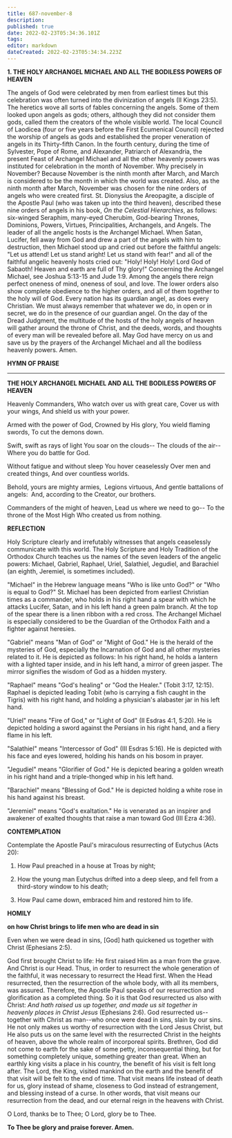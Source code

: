 ```yaml
---
title: 687-november-8
description: 
published: true
date: 2022-02-23T05:34:36.101Z
tags: 
editor: markdown
dateCreated: 2022-02-23T05:34:34.223Z
---
```



**1. THE HOLY ARCHANGEL MICHAEL AND ALL THE BODILESS POWERS OF HEAVEN**

The angels of God were celebrated by men from earliest times but this celebration was often turned into the divinization of angels (II Kings 23:5). The heretics wove all sorts of fables concerning the angels. Some of them looked upon angels as gods; others, although they did not consider them gods, called them the creators of the whole visible world. The local Council of Laodicea (four or five years before the First Ecumenical Council) rejected the worship of angels as gods and established the proper veneration of angels in its Thirty-fifth Canon. In the fourth century, during the time of Sylvester, Pope of Rome, and Alexander, Patriarch of Alexandria, the present Feast of Archangel Michael and all the other heavenly powers was instituted for celebration in the month of November. Why precisely in November? Because November is the ninth month after March, and March is considered to be the month in which the world was created. Also, as the ninth month after March, November was chosen for the nine orders of angels who were created first. St. Dionysius the Areopagite, a disciple of the Apostle Paul (who was taken up into the third heaven), described these nine orders of angels in his book, *On the Celestial Hierarchies*, as follows: six-winged Seraphim, many-eyed Cherubim, God-bearing Thrones, Dominions, Powers, Virtues, Principalities, Archangels, and Angels. The leader of all the angelic hosts is the Archangel Michael. When Satan, Lucifer, fell away from God and drew a part of the angels with him to destruction, then Michael stood up and cried out before the faithful angels: "Let us attend! Let us stand aright! Let us stand with fear!" and all of the faithful angelic heavenly hosts cried out: "Holy! Holy! Holy! Lord God of Sabaoth! Heaven and earth are full of Thy glory!" Concerning the Archangel Michael, see Joshua 5:13-15 and Jude 1:9. Among the angels there reign perfect oneness of mind, oneness of soul, and love. The lower orders also show complete obedience to the higher orders, and all of them together to the holy will of God. Every nation has its guardian angel, as does every Christian. We must always remember that whatever we do, in open or in secret, we do in the presence of our guardian angel. On the day of the Dread Judgment, the multitude of the hosts of the holy angels of heaven will gather around the throne of Christ, and the deeds, words, and thoughts of every man will be revealed before all. May God have mercy on us and save us by the prayers of the Archangel Michael and all the bodiless heavenly powers. Amen.



**HYMN OF PRAISE**
****

**THE HOLY ARCHANGEL MICHAEL AND ALL THE BODILESS POWERS OF HEAVEN**

Heavenly Commanders,
Who watch over us with great care,
Cover us with your wings,
And shield us with your power.

Armed with the power of God,
Crowned by His glory,
You wield flaming swords,
To cut the demons down.

Swift, swift as rays of light
You soar on the clouds--
The clouds of the air--
Where you do battle for God.

Without fatigue and without sleep
You hover ceaselessly
Over men and created things,
And over countless worlds.

Behold, yours are mighty armies, 
Legions virtuous,
And gentle battalions of angels: 
And, according to the Creator, our brothers.

Commanders of the might of heaven,
Lead us where we need to go--
To the throne of the Most High
Who created us from nothing.


**REFLECTION**

Holy Scripture clearly and irrefutably witnesses that angels ceaselessly communicate with this world. The Holy Scripture and Holy Tradition of the Orthodox Church teaches us the names of the seven leaders of the angelic powers: Michael, Gabriel, Raphael, Uriel, Salathiel, Jegudiel, and Barachiel (an eighth, Jeremiel, is sometimes included). 

"Michael" in the Hebrew language means "Who is like unto God?" or "Who is equal to God?" St. Michael has been depicted from earliest Christian times as a commander, who holds in his right hand a spear with which he attacks Lucifer, Satan, and in his left hand a green palm branch. At the top of the spear there is a linen ribbon with a red cross. The Archangel Michael is especially considered to be the Guardian of the Orthodox Faith and a fighter against heresies.

"Gabriel" means "Man of God" or "Might of God." He is the herald of the mysteries of God, especially the Incarnation of God and all other mysteries related to it. He is depicted as follows: In his right hand, he holds a lantern with a lighted taper inside, and in his left hand, a mirror of green jasper. The mirror signifies the wisdom of God as a hidden mystery.

"Raphael" means "God's healing" or "God the Healer." (Tobit 3:17, 12:15). Raphael is depicted leading Tobit (who is carrying a fish caught in the Tigris) with his right hand, and holding a physician's alabaster jar in his left hand.

"Uriel" means "Fire of God," or "Light of God" (II Esdras 4:1, 5:20). He is depicted holding a sword against the Persians in his right hand, and a fiery flame in his left.

"Salathiel" means "Intercessor of God" (III Esdras 5:16). He is depicted with his face and eyes lowered, holding his hands on his bosom in prayer.

"Jegudiel" means "Glorifier of God." He is depicted bearing a golden wreath in his right hand and a triple-thonged whip in his left hand.

"Barachiel" means "Blessing of God." He is depicted holding a white rose in his hand against his breast.

"Jeremiel" means "God's exaltation." He is venerated as an inspirer and awakener of exalted thoughts that raise a man toward God (III Ezra 4:36).



**CONTEMPLATION**

Contemplate the Apostle Paul's miraculous resurrecting of Eutychus (Acts 20):

1.  How Paul preached in a house at Troas by night;

1.  How the young man Eutychus drifted into a deep sleep, and fell from a third-story window to his death;

1.  How Paul came down, embraced him and restored him to life.



**HOMILY**

**on how Christ brings to life men who are dead in sin**

Even when we were dead in sins, [God] hath quickened us together with Christ (Ephesians 2:5).

God first brought Christ to life: He first raised Him as a man from the grave. And Christ is our Head. Thus, in order to resurrect the whole generation of the faithful, it was necessary to resurrect the Head first. When the Head resurrected, then the resurrection of the whole body, with all its members, was assured. Therefore, the Apostle Paul speaks of our resurrection and glorification as a completed thing. So it is that God resurrected us also with Christ: *And hath raised us up together, and made us sit together in heavenly places in Christ Jesus* (Ephesians 2:6). God resurrected us--together with Christ as man--who once were dead in sins, slain by our sins. He not only makes us worthy of resurrection with the Lord Jesus Christ, but He also puts us on the same level with the resurrected Christ in the heights of heaven, above the whole realm of incorporeal spirits. Brethren, God did not come to earth for the sake of some petty, inconsequential thing, but for something completely unique, something greater than great. When an earthly king visits a place in his country, the benefit of his visit is felt long after. The Lord, the King, visited mankind on the earth and the benefit of that visit will be felt to the end of time. That visit means life instead of death for us, glory instead of shame, closeness to God instead of estrangement, and blessing instead of a curse. In other words, that visit means our resurrection from the dead, and our eternal reign in the heavens with Christ.

O Lord, thanks be to Thee; O Lord, glory be to Thee.

**To Thee be glory and praise forever. Amen.**
